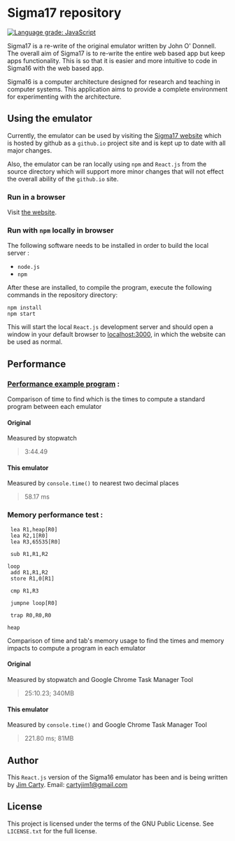 # Sigma17 repository

[![Language grade: JavaScript](https://img.shields.io/lgtm/grade/javascript/g/QuestioWo/Sigma17.svg?logo=lgtm&logoWidth=18)](https://lgtm.com/projects/g/QuestioWo/Sigma17/context:javascript)

Sigma17 is a re-write of the original emulator written by John O' Donnell. The overall aim of Sigma17 is to re-write the entire web based app but keep apps functionality. This is so that it is easier and more intuitive to code in Sigma16 with the web based app. 

Sigma16 is a computer architecture designed for research and teaching in computer systems.  This application aims to provide a complete environment for experimenting with the architecture.

## Using the emulator

Currently, the emulator can be used by visiting the [Sigma17 website](https://questiowo.github.io/Sigma17) which is hosted by github as a `github.io` project site and is kept up to date with all major changes.

Also, the emulator can be ran locally using `npm` and `React.js` from the source directory which will support more minor changes that will not effect the overall ability of the `github.io` site.

### Run in a browser

Visit [the website](https://questiowo.github.io/Sigma17).

### Run with `npm` locally in browser

The following software needs to be installed in order to build the local server :

* `node.js`
* `npm`

After these are installed, to compile the program, execute the following commands in the repository directory:

```shell
npm install
npm start
```

This will start the local `React.js` development server and should open a window in your default browser to [localhost:3000](https://localhost:3000), in which the website can be used as normal.

## Performance

### [Performance example program](https://jtod.github.io/home/Sigma16/releases/3.1.3/examples/Advanced/Testing/Performance.asm.txt) :

Comparison of time to find which is the times to compute a standard program between each emulator

#### Original

Measured by stopwatch

> 3:44.49

#### This emulator

Measured by `console.time()` to nearest two decimal places
> 58.17 ms

### Memory performance test :

```
 lea R1,heap[R0]
 lea R2,1[R0]
 lea R3,65535[R0]
 
 sub R1,R1,R2
 
loop 
 add R1,R1,R2
 store R1,0[R1]
 
 cmp R1,R3
 
 jumpne loop[R0]
 
 trap R0,R0,R0
 
heap
```

Comparison of time and tab's memory usage to find the times and memory impacts to compute a program in each emulator

#### Original

Measured by stopwatch and Google Chrome Task Manager Tool
> 25:10.23; 340MB

#### This emulator

Measured by `console.time()` and Google Chrome Task Manager Tool
> 221.80 ms; 81MB

## Author

This `React.js` version of the Sigma16 emulator has been and is being written by [Jim Carty](https://questiowo.github.io). Email: cartyjim1@gmail.com

## License

This project is licensed under the terms of the GNU Public License. See `LICENSE.txt` for the full license.
